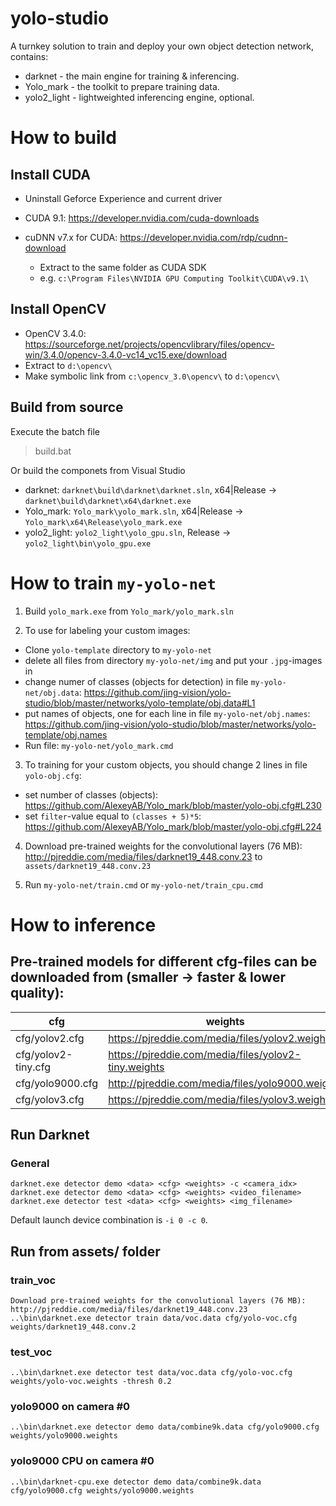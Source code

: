 # yolo-studio
A turnkey solution to train and deploy your own object detection network, contains:

- darknet - the main engine for training & inferencing.
- Yolo_mark - the toolkit to prepare training data.
- yolo2_light - lightweighted inferencing engine, optional.

# How to build

## Install CUDA

- Uninstall Geforce Experience and current driver
- CUDA 9.1: https://developer.nvidia.com/cuda-downloads
- cuDNN v7.x for CUDA: https://developer.nvidia.com/rdp/cudnn-download

    -  Extract to the same folder as CUDA SDK
    -  e.g. `c:\Program Files\NVIDIA GPU Computing Toolkit\CUDA\v9.1\`

## Install OpenCV
- OpenCV 3.4.0: https://sourceforge.net/projects/opencvlibrary/files/opencv-win/3.4.0/opencv-3.4.0-vc14_vc15.exe/download
- Extract to `d:\opencv\`
- Make symbolic link from `c:\opencv_3.0\opencv\` to `d:\opencv\`

## Build from source

Execute the batch file
> build.bat

Or build the componets from Visual Studio
- darknet: `darknet\build\darknet\darknet.sln`, x64|Release -> `darknet\build\darknet\x64\darknet.exe`
- Yolo_mark: `Yolo_mark\yolo_mark.sln`, x64|Release -> `Yolo_mark\x64\Release\yolo_mark.exe`
- yolo2_light: `yolo2_light\yolo_gpu.sln`, Release -> `yolo2_light\bin\yolo_gpu.exe`

# How to train `my-yolo-net`

1. Build `yolo_mark.exe` from `Yolo_mark/yolo_mark.sln`

2. To use for labeling your custom images:

 - Clone `yolo-template` directory to `my-yolo-net`
 - delete all files from directory `my-yolo-net/img` and put your `.jpg`-images in
 - change numer of classes (objects for detection) in file `my-yolo-net/obj.data`: https://github.com/jing-vision/yolo-studio/blob/master/networks/yolo-template/obj.data#L1
 - put names of objects, one for each line in file `my-yolo-net/obj.names`: https://github.com/jing-vision/yolo-studio/blob/master/networks/yolo-template/obj.names
 - Run file: `my-yolo-net/yolo_mark.cmd`

3. To training for your custom objects, you should change 2 lines in file `yolo-obj.cfg`:

 - set number of classes (objects): https://github.com/AlexeyAB/Yolo_mark/blob/master/yolo-obj.cfg#L230
 - set `filter`-value equal to `(classes + 5)*5`: https://github.com/AlexeyAB/Yolo_mark/blob/master/yolo-obj.cfg#L224


4. Download pre-trained weights for the convolutional layers (76 MB): http://pjreddie.com/media/files/darknet19_448.conv.23 to `assets/darknet19_448.conv.23`
 
5. Run `my-yolo-net/train.cmd` or `my-yolo-net/train_cpu.cmd`

# How to inference

## Pre-trained models for different cfg-files can be downloaded from (smaller -> faster & lower quality):

cfg|weights
---|-------
cfg/yolov2.cfg|https://pjreddie.com/media/files/yolov2.weights
cfg/yolov2-tiny.cfg|https://pjreddie.com/media/files/yolov2-tiny.weights
cfg/yolo9000.cfg|http://pjreddie.com/media/files/yolo9000.weights
cfg/yolov3.cfg|https://pjreddie.com/media/files/yolov3.weights

## Run Darknet

### General

```
darknet.exe detector demo <data> <cfg> <weights> -c <camera_idx>
darknet.exe detector demo <data> <cfg> <weights> <video_filename>
darknet.exe detector test <data> <cfg> <weights> <img_filename>
```

Default launch device combination is `-i 0 -c 0`.

## Run from assets/ folder

### train_voc
```
Download pre-trained weights for the convolutional layers (76 MB): http://pjreddie.com/media/files/darknet19_448.conv.23
..\bin\darknet.exe detector train data/voc.data cfg/yolo-voc.cfg weights/darknet19_448.conv.2
```

### test_voc
```
..\bin\darknet.exe detector test data/voc.data cfg/yolo-voc.cfg weights/yolo-voc.weights -thresh 0.2
```

### yolo9000 on camera #0
```
..\bin\darknet.exe detector demo data/combine9k.data cfg/yolo9000.cfg weights/yolo9000.weights
```

### yolo9000 CPU on camera #0
```
..\bin\darknet-cpu.exe detector demo data/combine9k.data cfg/yolo9000.cfg weights/yolo9000.weights
```
